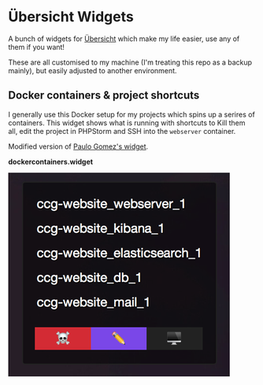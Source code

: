 # Übersicht Widgets

A bunch of widgets for [Übersicht](http://tracesof.net/uebersicht/) which make my life easier, use any of them if you want!

These are all customised to my machine (I'm treating this repo as a backup mainly), but easily adjusted to another environment.

## Docker containers & project shortcuts

I generally use this Docker setup for my projects which spins up a serires of containers. This widget shows what is running with shortcuts to Kill them all, edit the project in PHPStorm and SSH into the `webserver` container.

Modified version of [Paulo Gomez's widget](http://tracesof.net/uebersicht-widgets/#ubersicht-docker-containers).

**dockercontainers.widget**

![Docker containers & project shortcuts](sreenshots/dockercontainers.png)
